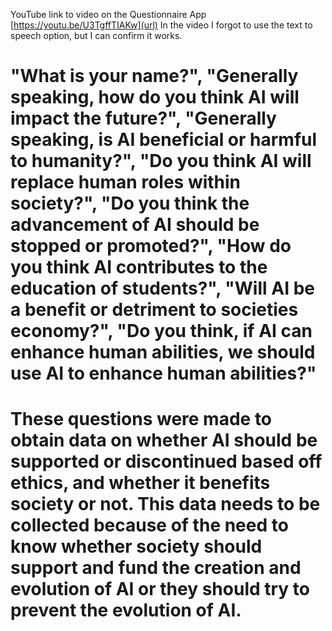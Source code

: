 YouTube link to video on the Questionnaire App
[https://youtu.be/U3TgffTIAKw](url)
In the video I forgot to use the text to speech option, but I can confirm it works.
# "What is your name?", "Generally speaking, how do you think AI will impact the future?", "Generally speaking, is AI beneficial or harmful to humanity?", "Do you think AI will replace human roles within society?", "Do you think the advancement of AI should be stopped or promoted?", "How do you think AI contributes to the education of students?", "Will AI be a benefit or detriment to societies economy?", "Do you think, if AI can enhance human abilities, we should use AI to enhance human abilities?" 
# These questions were made to obtain data on whether AI should be supported or discontinued based off ethics, and whether it benefits society or not. This data needs to be collected because of the need to know whether society should support and fund the creation and evolution of AI or they should try to prevent the evolution of AI.
